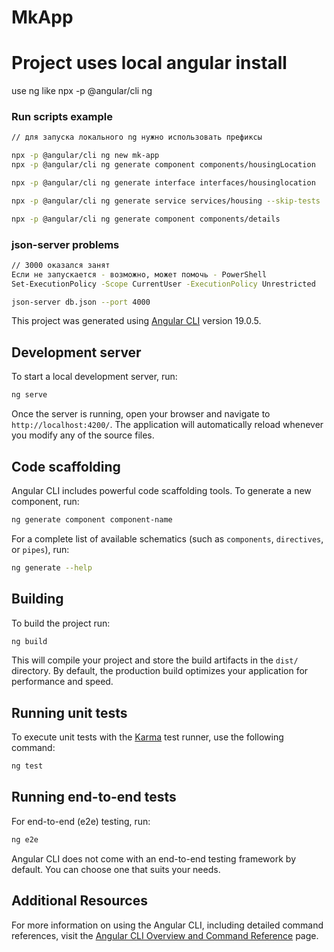 # MkApp

# Project uses local angular install
use ng like
npx -p @angular/cli ng

### Run scripts example
```bash
// для запуска локального ng нужно использовать префиксы

npx -p @angular/cli ng new mk-app
npx -p @angular/cli ng generate component components/housingLocation

npx -p @angular/cli ng generate interface interfaces/housinglocation

npx -p @angular/cli ng generate service services/housing --skip-tests

npx -p @angular/cli ng generate component components/details
```

### json-server problems
```bash
// 3000 оказался занят
Если не запускается - возможно, может помочь - PowerShell
Set-ExecutionPolicy -Scope CurrentUser -ExecutionPolicy Unrestricted

json-server db.json --port 4000

```

This project was generated using [Angular CLI](https://github.com/angular/angular-cli) version 19.0.5.

## Development server

To start a local development server, run:

```bash
ng serve
```

Once the server is running, open your browser and navigate to `http://localhost:4200/`. The application will automatically reload whenever you modify any of the source files.

## Code scaffolding

Angular CLI includes powerful code scaffolding tools. To generate a new component, run:

```bash
ng generate component component-name
```

For a complete list of available schematics (such as `components`, `directives`, or `pipes`), run:

```bash
ng generate --help
```

## Building

To build the project run:

```bash
ng build
```

This will compile your project and store the build artifacts in the `dist/` directory. By default, the production build optimizes your application for performance and speed.

## Running unit tests

To execute unit tests with the [Karma](https://karma-runner.github.io) test runner, use the following command:

```bash
ng test
```

## Running end-to-end tests

For end-to-end (e2e) testing, run:

```bash
ng e2e
```

Angular CLI does not come with an end-to-end testing framework by default. You can choose one that suits your needs.

## Additional Resources

For more information on using the Angular CLI, including detailed command references, visit the [Angular CLI Overview and Command Reference](https://angular.dev/tools/cli) page.
